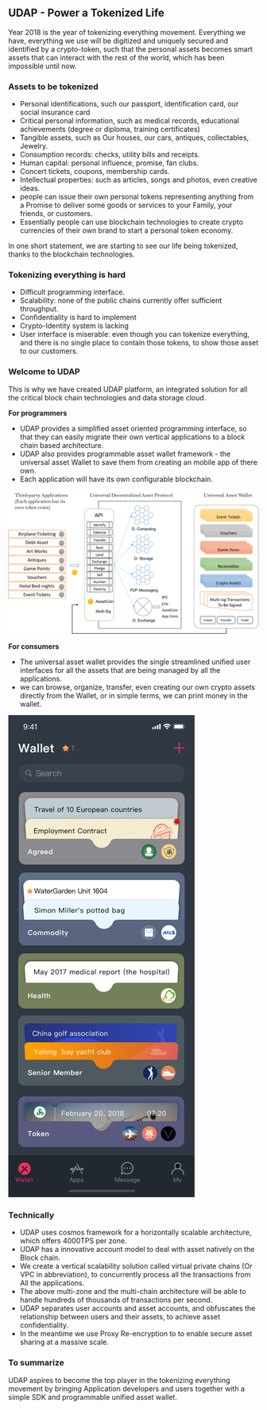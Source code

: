 ## UDAP - Power a Tokenized Life

Year 2018 is the year of tokenizing everything movement. Everything we have, everything we use will be digitized and uniquely secured and identified by a crypto-token, such that the personal assets becomes smart assets that can interact with the rest of the world, which has been impossible until now. 

### Assets to be tokenized
 
- Personal identifications, such our passport, identification card, our social insurance card
- Critical personal information, such as medical records, educational achievements (degree or diploma, training certificates)
- Tangible assets, such as Our houses, our cars, antiques, collectables, Jewelry. 
- Consumption records: checks, utility bills and receipts.
- Human capital: personal influence, promise, fan clubs.
- Concert tickets, coupons, membership cards. 
- Intellectual properties: such as articles, songs and photos, even creative ideas.
- people can issue their own personal tokens representing anything from a Promise to deliver some goods or services to your Family, your friends, or customers. 
- Essentially people can use blockchain technologies to create crypto currencies of their own brand to start a personal token economy. 

In one short statement, we are starting to see our life being tokenized, thanks to the blockchain technologies.

### Tokenizing everything is hard

* Difficult programming interface.
* Scalability: none of the public chains currently offer sufficient throughput.
* Confidentiality is hard to implement
* Crypto-Identity system is lacking
* User interface is miserable: even though you can tokenize everything, and there is no single place to contain those tokens, to show those asset to our customers.  

### Welcome to UDAP

This is why we have created UDAP platform, an integrated solution for all the critical block chain technologies and data storage cloud. 

**For programmers**
- UDAP provides a simplified asset oriented programming interface, so that they can easily migrate their own vertical applications to a block chain based architecture.
- UDAP also provides programmable asset wallet framework - the universal asset Wallet to save them from creating an mobile app of there own. 
- Each application will have its own configurable blockchain. 

![](media/image1.png)

**For consumers**
- The universal asset wallet provides the single streamlined unified user interfaces for all the assets that are being managed by all the applications. 
- we can browse,  organize, transfer, even creating our own crypto assets directly from the Wallet, or in simple terms, we can print money in the wallet. 

![](media/wallet.png)

### Technically
- UDAP uses cosmos framework for a horizontally scalable architecture, which offers 4000TPS per zone.
- UDAP has a innovative account model to deal with asset natively on the Block chain.
- We create a vertical scalability solution called virtual private chains (Or VPC in abbreviation), to concurrently process all the transactions from All the applications. 
- The above multi-zone and the multi-chain architecture will be able to handle hundreds of thousands of transactions per second. 
- UDAP separates user accounts and asset accounts, and obfuscates the relationship between users and their assets, to achieve asset confidentiality.
-  In the meantime we use Proxy Re-encryption to to enable secure asset sharing at a massive scale. 


### To summarize

UDAP aspires to become the top player in the tokenizing everything movement by bringing Application developers and users together with a simple SDK and programmable unified asset wallet. 


